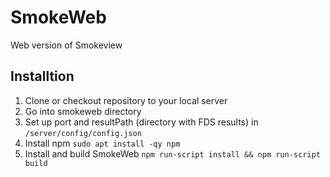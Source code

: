 # SmokeWeb
Web version of Smokeview

## Installtion

1. Clone or checkout repository to your local server
2. Go into smokeweb directory
3. Set up port and resultPath (directory with FDS results) in ``/server/config/config.json`` 
4. Install npm ``sudo apt install -qy npm``
5. Install and build SmokeWeb ``npm run-script install && npm run-script build``
